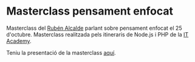 # Masterclass pensament enfocat

Masterclass del [Rubén Alcalde]() parlant sobre pensament enfocat el 25 d'octubre. Masterclass realitzada pels itineraris de Node.js i PHP de la [IT Academy](https://www.barcelonactiva.cat/es/itacademy).

Teniu la presentació de la masterclass [aquí](https://github.com/StratocasterO/masterclasses-it-academy/blob/master/2022_10_25%20pensament/pensamientoEnfocado.odp).
